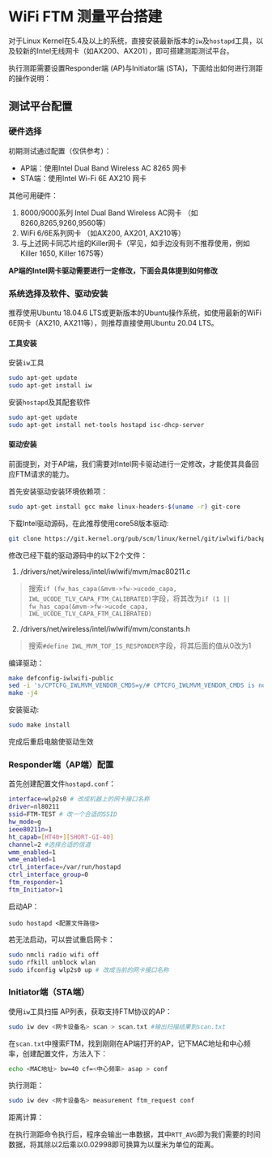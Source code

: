 # WiFi FTM 测量平台搭建
对于Linux Kernel在5.4及以上的系统，直接安装最新版本的`iw`及`hostapd`工具，以及较新的Intel无线网卡（如AX200、AX201），即可搭建测距测试平台。

执行测距需要设置Responder端 (AP)与Initiator端 (STA)，下面给出如何进行测距的操作说明：

## 测试平台配置
### 硬件选择
初期测试通过配置（仅供参考）：
* AP端：使用Intel Dual Band Wireless AC 8265 网卡
* STA端：使用Intel Wi-Fi 6E AX210 网卡

其他可用硬件：
1. 8000/9000系列 Intel Dual Band Wireless AC网卡 （如8260,8265,9260,9560等）
2. WiFi 6/6E系列网卡 （如AX200, AX201, AX210等）
3. 与上述网卡同芯片组的Killer网卡（罕见，如手边没有则不推荐使用，例如Killer 1650, Killer 1675等）

**AP端的Intel网卡驱动需要进行一定修改，下面会具体提到如何修改**

### 系统选择及软件、驱动安装
推荐使用Ubuntu 18.04.6 LTS或更新版本的Ubuntu操作系统，如使用最新的WiFi 6E网卡（AX210, AX211等），则推荐直接使用Ubuntu 20.04 LTS。

#### 工具安装
安装`iw`工具
```bash
sudo apt-get update
sudo apt-get install iw
```

安装`hostapd`及其配套软件
```bash
sudo apt-get update
sudo apt-get install net-tools hostapd isc-dhcp-server
```

#### 驱动安装
前面提到，对于AP端，我们需要对Intel网卡驱动进行一定修改，才能使其具备回应FTM请求的能力。

首先安装驱动安装环境依赖项：
```bash
sudo apt-get install gcc make linux-headers-$(uname -r) git-core
```

下载Intel驱动源码，在此推荐使用core58版本驱动:
```bash
git clone https://git.kernel.org/pub/scm/linux/kernel/git/iwlwifi/backport-iwlwifi.git -b release/core58
```

修改已经下载的驱动源码中的以下2个文件：
1. /drivers/net/wireless/intel/iwlwifi/mvm/mac80211.c
> 搜索`if (fw_has_capa(&mvm->fw->ucode_capa, IWL_UCODE_TLV_CAPA_FTM_CALIBRATED)`字段，将其改为`if (1 || fw_has_capa(&mvm->fw->ucode_capa, IWL_UCODE_TLV_CAPA_FTM_CALIBRATED)`
2. /drivers/net/wireless/intel/iwlwifi/mvm/constants.h
> 搜索`#define IWL_MVM_TOF_IS_RESPONDER`字段，将其后面的值从0改为1

编译驱动：
```bash
make defconfig-iwlwifi-public
sed -i 's/CPTCFG_IWLMVM_VENDOR_CMDS=y/# CPTCFG_IWLMVM_VENDOR_CMDS is not set/' .config
make -j4
```

安装驱动:
```bash
sudo make install
```

完成后重启电脑使驱动生效

### Responder端（AP端）配置
首先创建配置文件`hostapd.conf`：
```bash
interface=wlp2s0 # 改成机器上的网卡接口名称
driver=nl80211
ssid=FTM-TEST # 改一个合适的SSID
hw_mode=g
ieee80211n=1
ht_capab=[HT40+][SHORT-GI-40]
channel=2 #选择合适的信道
wmm_enabled=1
wme_enabled=1
ctrl_interface=/var/run/hostapd
ctrl_interface_group=0
ftm_responder=1
ftm_Initiator=1
```

启动AP：
```
sudo hostapd <配置文件路径> 
```

若无法启动，可以尝试重启网卡：
```bash
sudo nmcli radio wifi off
sudo rfkill unblock wlan
sudo ifconfig wlp2s0 up # 改成当前的网卡接口名称
```

### Initiator端（STA端）
使用`iw`工具扫描 AP列表，获取支持FTM协议的AP：
```bash
sudo iw dev <网卡设备名> scan > scan.txt #输出扫描结果到scan.txt
```

在`scan.txt`中搜索FTM，找到刚刚在AP端打开的AP，记下MAC地址和中心频率，创建配置文件，方法入下：
```bash
echo <MAC地址> bw=40 cf=<中心频率> asap > conf
```

执行测距：
```bash
sudo iw dev <网卡设备名> measurement ftm_request conf
```

距离计算：

在执行测距命令执行后，程序会输出一串数据，其中`RTT_AVG`即为我们需要的时间数据，将其除以2后乘以0.02998即可换算为以厘米为单位的距离。

